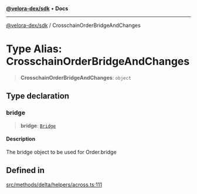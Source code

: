 [**@velora-dex/sdk**](../README.md) • **Docs**

***

[@velora-dex/sdk](../globals.md) / CrosschainOrderBridgeAndChanges

# Type Alias: CrosschainOrderBridgeAndChanges

> **CrosschainOrderBridgeAndChanges**: `object`

## Type declaration

### bridge

> **bridge**: [`Bridge`](Bridge.md)

#### Description

The bridge object to be used for Order.bridge

## Defined in

[src/methods/delta/helpers/across.ts:111](https://github.com/paraswap/paraswap-sdk/blob/master/src/methods/delta/helpers/across.ts#L111)

